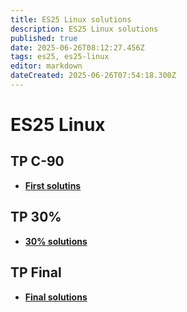 ```yaml
---
title: ES25 Linux solutions
description: ES25 Linux solutions
published: true
date: 2025-06-26T08:12:27.456Z
tags: es25, es25-linux
editor: markdown
dateCreated: 2025-06-26T07:54:18.300Z
---
```


# ES25 Linux

## TP C-90
- **[First solutins](/solutions/linux/lin-1st-sol)**

## TP 30%
- **[30% solutions](/solutions/linux/lin-30-sol)**

## TP Final
- **[Final solutions](/solutions/linux/lin-final-sol)**